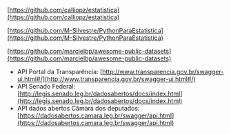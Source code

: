 [https://github.com/calliopz/estatistica](https://github.com/calliopz/estatistica)

[https://github.com/M-Silvestre/PythonParaEstatistica](https://github.com/M-Silvestre/PythonParaEstatistica)

[https://github.com/marcielbp/awesome-public-datasets](https://github.com/marcielbp/awesome-public-datasets)

- API Portal da Transparência: [http://www.transparencia.gov.br/swagger-ui.html#/](http://www.transparencia.gov.br/swagger-ui.html#/)
- API Senado Federal: [http://legis.senado.leg.br/dadosabertos/docs/index.html](http://legis.senado.leg.br/dadosabertos/docs/index.html)
- API dados abertos Câmara dos deputados: [https://dadosabertos.camara.leg.br/swagger/api.html](https://dadosabertos.camara.leg.br/swagger/api.html)
